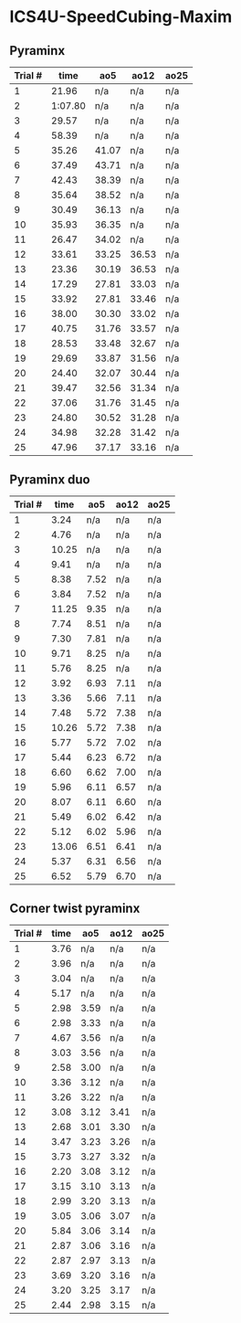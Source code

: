 <h1> ICS4U-SpeedCubing-Maxim </h1>
<h2> Pyraminx
  
|Trial #|time|ao5|ao12|ao25|
|-------|----|---|----|----|
|   1   |21.96|n/a|n/a|n/a|
|   2   |1:07.80|n/a|n/a|n/a|
|   3   |29.57|n/a|n/a|n/a|
|   4   |58.39|n/a|n/a|n/a|
|   5   |35.26|41.07|n/a|n/a|
|   6   |37.49|43.71|n/a|n/a|
|   7   |42.43|38.39|n/a|n/a|
|   8   |35.64|38.52|n/a|n/a|
|   9   |30.49|36.13|n/a|n/a|
|   10  |35.93|36.35|n/a|n/a|
|   11  |26.47|34.02|n/a|n/a|
|   12  |33.61|33.25|36.53|n/a|
|   13  |23.36|30.19|36.53|n/a|
|   14  |17.29|27.81|33.03|n/a|
|   15  |33.92|27.81|33.46|n/a|
|   16  |38.00|30.30|33.02|n/a|
|   17  |40.75|31.76|33.57|n/a|
|   18  |28.53|33.48|32.67|n/a|
|   19  |29.69|33.87|31.56|n/a|
|   20  |24.40|32.07|30.44|n/a|
|   21  |39.47|32.56|31.34|n/a|
|   22  |37.06|31.76|31.45|n/a|
|   23  |24.80|30.52|31.28|n/a|
|   24  |34.98|32.28|31.42|n/a|
|   25  |47.96|37.17|33.16|n/a|
  
<h2> Pyraminx duo

|Trial #|time|ao5|ao12|ao25|
|-------|----|---|----|----|
|   1   |3.24|n/a|n/a|n/a|
|   2   |4.76|n/a|n/a|n/a|
|   3   |10.25|n/a|n/a|n/a|
|   4   |9.41|n/a|n/a|n/a|
|   5   |8.38|7.52|n/a|n/a|
|   6   |3.84|7.52|n/a|n/a|
|   7   |11.25|9.35|n/a|n/a|
|   8   |7.74|8.51|n/a|n/a|
|   9   |7.30|7.81|n/a|n/a|
|   10  |9.71|8.25|n/a|n/a|
|   11  |5.76|8.25|n/a|n/a|
|   12  |3.92|6.93|7.11|n/a|
|   13  |3.36|5.66|7.11|n/a|
|   14  |7.48|5.72|7.38|n/a|
|   15  |10.26|5.72|7.38|n/a|
|   16  |5.77|5.72|7.02|n/a|
|   17  |5.44|6.23|6.72|n/a|
|   18  |6.60|6.62|7.00|n/a|
|   19  |5.96|6.11|6.57|n/a|
|   20  |8.07|6.11|6.60|n/a|
|   21  |5.49|6.02|6.42|n/a|
|   22  |5.12|6.02|5.96|n/a|
|   23  |13.06|6.51|6.41|n/a|
|   24  |5.37|6.31|6.56|n/a|
|   25  |6.52|5.79|6.70|n/a|
  
<h2> Corner twist pyraminx
  
|Trial #|time|ao5|ao12|ao25|
|-------|----|---|----|----|
|   1   |3.76|n/a|n/a|n/a|
|   2   |3.96|n/a|n/a|n/a|
|   3   |3.04|n/a|n/a|n/a|
|   4   |5.17|n/a|n/a|n/a|
|   5   |2.98|3.59|n/a|n/a|
|   6   |2.98|3.33|n/a|n/a|
|   7   |4.67|3.56|n/a|n/a|
|   8   |3.03|3.56|n/a|n/a|
|   9   |2.58|3.00|n/a|n/a|
|   10  |3.36|3.12|n/a|n/a|
|   11  |3.26|3.22|n/a|n/a|
|   12  |3.08|3.12|3.41|n/a|
|   13  |2.68|3.01|3.30|n/a|
|   14  |3.47|3.23|3.26|n/a|
|   15  |3.73|3.27|3.32|n/a|
|   16  |2.20|3.08|3.12|n/a|
|   17  |3.15|3.10|3.13|n/a|
|   18  |2.99|3.20|3.13|n/a|
|   19  |3.05|3.06|3.07|n/a|
|   20  |5.84|3.06|3.14|n/a|
|   21  |2.87|3.06|3.16|n/a|
|   22  |2.87|2.97|3.13|n/a|
|   23  |3.69|3.20|3.16|n/a|
|   24  |3.20|3.25|3.17|n/a|
|   25  |2.44|2.98|3.15|n/a|

